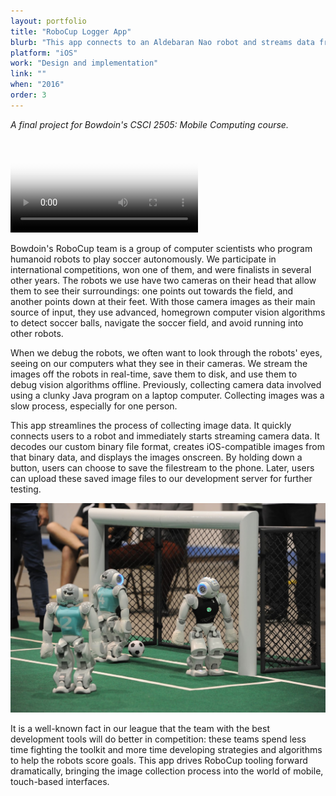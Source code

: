 ```yaml
---
layout: portfolio
title: "RoboCup Logger App"
blurb: "This app connects to an Aldebaran Nao robot and streams data from the robots' two cameras to an iPhone. The app decodes bitmap data to save and display the camera's view in real-time."
platform: "iOS"
work: "Design and implementation"
link: ""
when: "2016"
order: 3
---
```


_A final project for Bowdoin's CSCI 2505: Mobile Computing course._

<video src="/img/portfolio/logger/demo.mov" autoplay poster="2.png" class="portfolio-image-right"></video>

Bowdoin's RoboCup team is a group of computer scientists who program humanoid robots to play soccer autonomously. We participate in international competitions, won one of them, and were finalists in several other years. The robots we use have two cameras on their head that allow them to see their surroundings: one points out towards the field, and another points down at their feet. With those camera images as their main source of input, they use advanced, homegrown computer vision algorithms to detect soccer balls, navigate the soccer field, and avoid running into other robots.

When we debug the robots, we often want to look through the robots' eyes, seeing on our computers what they see in their cameras. We stream the images off the robots in real-time, save them to disk, and use them to debug vision algorithms offline. Previously, collecting camera data involved using a clunky Java program on a laptop computer. Collecting images was a slow process, especially for one person.

This app streamlines the process of collecting image data. It quickly connects users to a robot and immediately starts streaming camera data. It decodes our custom binary file format, creates iOS-compatible images from that binary data, and displays the images onscreen. By holding down a button, users can choose to save the filestream to the phone. Later, users can upload these saved image files to our development server for further testing.

<img src="/img/portfolio/logger/1.jpg" class="portfolio-image">

It is a well-known fact in our league that the team with the best development tools will do better in competition: these teams spend less time fighting the toolkit and more time developing strategies and algorithms to help the robots score goals. This app drives RoboCup tooling forward dramatically, bringing the image collection process into the world of mobile, touch-based interfaces.